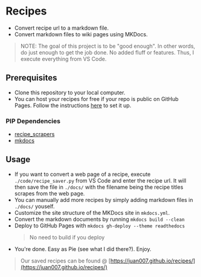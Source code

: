 # Recipes

- Convert recipe url to a markdown file.
- Convert markdown files to wiki pages using MKDocs.

> NOTE: The goal of this project is to be "good enough". In other words, do just enough to get the job done. No added fluff or features. Thus, I execute everything from VS Code.

## Prerequisites

- Clone this repository to your local computer.
- You can host your recipes for free if your repo is public on GitHub Pages. Follow the instructions [here](https://docs.github.com/en/github/working-with-github-pages/creating-a-github-pages-site) to set it up.

### PIP Dependencies

- [recipe_scrapers](https://pypi.org/project/recipe-scrapers/)
- [mkdocs](https://pypi.org/project/mkdocs/)

## Usage

- If you want to convert a web page of a recipe, execute `./code/recipe_saver.py` from VS Code and enter the recipe url. It will then save the file in `./docs/` with the filename being the recipe titles scrapes from the web page.
- You can manually add more recipes by simply adding markdown files in `./docs/` youself.
- Customize the site structure of the MKDocs site in `mkdocs.yml`.
- Convert the markdown documents by running `mkdocs build --clean`
- Deploy to GitHub Pages with `mkdocs gh-deploy --theme readthedocs`
  > No need to build if you deploy
- You're done. Easy as Pie (see what I did there?). Enjoy.

> Our saved recipes can be found @ [https://juan007.github.io/recipes/](https://juan007.github.io/recipes/)
